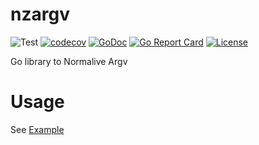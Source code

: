 # nzargv

![Test](https://github.com/zakuro9715/nzargv/workflows/Test/badge.svg)
[![codecov](https://codecov.io/gh/zakuro9715/nzargv/branch/main/graph/badge.svg?token=K937ZYFF9Z)](https://codecov.io/gh/zakuro9715/nzargv)
[![GoDoc](https://godoc.org/github.com/zakuro9715/nzargv?status.svg)](http://godoc.org/github.com/zakuro9715/nzargv)
[![Go Report Card](https://goreportcard.com/badge/github.com/zakuro9715/nzargv)](https://goreportcard.com/report/github.com/zakuro9715/nzargv)
[![License](https://img.shields.io/badge/License-Apache%202.0-blue.svg)](https://opensource.org/licenses/Apache-2.0)

Go library to Normalive Argv

# Usage

See [Example](nzargs_test.go)
